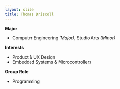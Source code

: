 ```yaml
---
layout: slide
title: Thomas Driscoll
---
```


**Major**
- Computer Engineering _(Major)_, Studio Arts _(Minor)_

**Interests**
- Product & UX Design
- Embedded Systems & Microcontrollers

**Group Role**
- Programming
